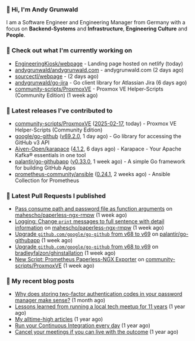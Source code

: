 ### 👋 Hi, I'm Andy Grunwald

I am a Software Engineer and Engineering Manager from Germany with a focus on **Backend-Systems** and **Infrastructure**, **Engineering Culture** and **People**.

### 👷 Check out what I'm currently working on


- [EngineeringKiosk/webpage](https://github.com/EngineeringKiosk/webpage) - Landing page hosted on netlify (today)
- [andygrunwald/andygrunwald.com](https://github.com/andygrunwald/andygrunwald.com) - andygrunwald.com (2 days ago)
- [sourcectl/webpage](https://github.com/sourcectl/webpage) -  (2 days ago)
- [andygrunwald/go-jira](https://github.com/andygrunwald/go-jira) - Go client library for Atlassian Jira (6 days ago)
- [community-scripts/ProxmoxVE](https://github.com/community-scripts/ProxmoxVE) - Proxmox VE Helper-Scripts (Community Edition)  (1 week ago)

### 🔭 Latest releases I've contributed to


- [community-scripts/ProxmoxVE](https://github.com/community-scripts/ProxmoxVE) ([2025-02-17](https://github.com/community-scripts/ProxmoxVE/releases/tag/2025-02-17), today) - Proxmox VE Helper-Scripts (Community Edition) 
- [google/go-github](https://github.com/google/go-github) ([v69.2.0](https://github.com/google/go-github/releases/tag/v69.2.0), 1 day ago) - Go library for accessing the GitHub v3 API
- [Aiven-Open/karapace](https://github.com/Aiven-Open/karapace) ([4.1.2](https://github.com/Aiven-Open/karapace/releases/tag/4.1.2), 6 days ago) - Karapace - Your Apache Kafka® essentials in one tool
- [palantir/go-githubapp](https://github.com/palantir/go-githubapp) ([v0.33.0](https://github.com/palantir/go-githubapp/releases/tag/v0.33.0), 1 week ago) - A simple Go framework for building GitHub Apps
- [prometheus-community/ansible](https://github.com/prometheus-community/ansible) ([0.24.1](https://github.com/prometheus-community/ansible/releases/tag/0.24.1), 2 weeks ago) - Ansible Collection for Prometheus

### 🔨 Latest Pull Requests I published


- [Pass consume path and password file as function arguments](https://github.com/mahescho/paperless-ngx-rmpw/pull/4) on [mahescho/paperless-ngx-rmpw](https://github.com/mahescho/paperless-ngx-rmpw) (1 week ago)
- [Logging: Change `print` messages to full sentence with detail information](https://github.com/mahescho/paperless-ngx-rmpw/pull/3) on [mahescho/paperless-ngx-rmpw](https://github.com/mahescho/paperless-ngx-rmpw) (1 week ago)
- [Upgrade `github.com/google/go-github` from v68 to v69](https://github.com/palantir/go-githubapp/pull/417) on [palantir/go-githubapp](https://github.com/palantir/go-githubapp) (1 week ago)
- [Upgrade `github.com/google/go-github` from v68 to v69](https://github.com/bradleyfalzon/ghinstallation/pull/142) on [bradleyfalzon/ghinstallation](https://github.com/bradleyfalzon/ghinstallation) (1 week ago)
- [New Script: Prometheus Paperless-NGX Exporter](https://github.com/community-scripts/ProxmoxVE/pull/2153) on [community-scripts/ProxmoxVE](https://github.com/community-scripts/ProxmoxVE) (1 week ago)

### 📝 My recent blog posts


- [Why does storing two-factor authentication codes in your password manager make sense?](https://andygrunwald.com/blog/why-does-storing-two-factor-authentication-codes-in-your-password-manager-make-sense/) (1 month ago)
- [Lessons learned from running a local tech meetup for 11 years](https://andygrunwald.com/blog/lessons-learned-from-running-a-local-tech-meetup-for-11-years/) (1 year ago)
- [My alltime-high articles](https://andygrunwald.com/blog/my-all-time-high-articles/) (1 year ago)
- [Run your Continuous Integration every day](https://andygrunwald.com/blog/run-your-continuous-integration-every-day/) (1 year ago)
- [Cancel your meetings if you can live with the outcome](https://andygrunwald.com/blog/cancel-your-meetings-if-you-can-live-with-the-outcome/) (1 year ago)
